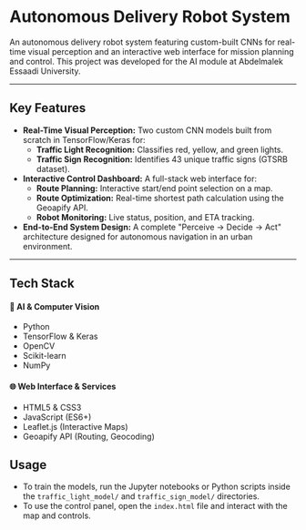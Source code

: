 # Autonomous Delivery Robot System

An autonomous delivery robot system featuring custom-built CNNs for real-time visual perception and an interactive web interface for mission planning and control. This project was developed for the AI module at Abdelmalek Essaadi University.

---

##  Key Features

- **Real-Time Visual Perception:** Two custom CNN models built from scratch in TensorFlow/Keras for:
  - **Traffic Light Recognition:** Classifies red, yellow, and green lights.
  - **Traffic Sign Recognition:** Identifies 43 unique traffic signs (GTSRB dataset).
- **Interactive Control Dashboard:** A full-stack web interface for:
  - **Route Planning:** Interactive start/end point selection on a map.
  - **Route Optimization:** Real-time shortest path calculation using the Geoapify API.
  - **Robot Monitoring:** Live status, position, and ETA tracking.
- **End-to-End System Design:** A complete "Perceive -> Decide -> Act" architecture designed for autonomous navigation in an urban environment.

---

## Tech Stack

#### 🤖 AI & Computer Vision
- Python
- TensorFlow & Keras
- OpenCV
- Scikit-learn
- NumPy

#### 🌐 Web Interface & Services
- HTML5 & CSS3
- JavaScript (ES6+)
- Leaflet.js (Interactive Maps)
- Geoapify API (Routing, Geocoding)



## Usage

- To train the models, run the Jupyter notebooks or Python scripts inside the `traffic_light_model/` and `traffic_sign_model/` directories.
- To use the control panel, open the `index.html` file and interact with the map and controls.

